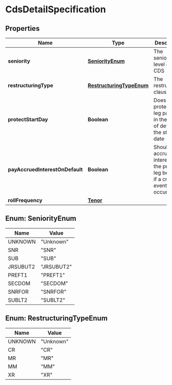 

# CdsDetailSpecification

## Properties

Name | Type | Description | Notes
------------ | ------------- | ------------- | -------------
**seniority** | [**SeniorityEnum**](#SeniorityEnum) | The seniority level of the CDS | 
**restructuringType** | [**RestructuringTypeEnum**](#RestructuringTypeEnum) | The restructuring clause | 
**protectStartDay** | **Boolean** | Does the protection leg pay out in the case of default on the start date | 
**payAccruedInterestOnDefault** | **Boolean** | Should accrued interest on the premium leg be paid if a credit event occurs | 
**rollFrequency** | [**Tenor**](Tenor.md) |  | 



## Enum: SeniorityEnum

Name | Value
---- | -----
UNKNOWN | &quot;Unknown&quot;
SNR | &quot;SNR&quot;
SUB | &quot;SUB&quot;
JRSUBUT2 | &quot;JRSUBUT2&quot;
PREFT1 | &quot;PREFT1&quot;
SECDOM | &quot;SECDOM&quot;
SNRFOR | &quot;SNRFOR&quot;
SUBLT2 | &quot;SUBLT2&quot;



## Enum: RestructuringTypeEnum

Name | Value
---- | -----
UNKNOWN | &quot;Unknown&quot;
CR | &quot;CR&quot;
MR | &quot;MR&quot;
MM | &quot;MM&quot;
XR | &quot;XR&quot;




